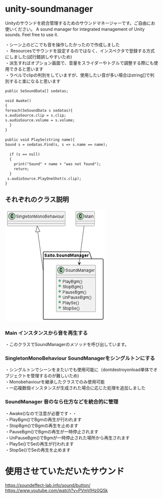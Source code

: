 # unity-soundmanager
Unityのサウンドを統合管理するためのサウンドマネージャーです。ご自由にお使いください。
A sound manager for integrated management of Unity sounds. Feel free to use it.  

・シーン上のどこでも音を操作したかったので作成しました   
・ Resourcesでサウンドを設定するのではなく、インスペクタで登録する方式にしました(試行錯誤しやすいため)  
・派生すればオプション画面で、音量をスライダーやトグルで調整する際にも使用できると思います  
・ラベルでclipの判別をしていますが、使用したい音が多い場合はstring[]で判別すると楽になると思います
  ```
  public SeSoundData[] sedatas;
  
  void Awake()
  {
  foreach(SeSoundData s sedatas){
  s.audioSource.clip = s.clip;
  s.audioSource.volume = s.volume;
    }
  }
  
  public void PlaySe(string name){
  Sound s = sedatas.Find(s, s => s.name == name);
        
    if (s == null)
    {
      print("Sound" + name + "was not found");
      return;
    } 
   s.audioSource.PlayOneShot(s.clip);
  }
  ```

## それぞれのクラス説明
![](UML/Overall.png)
### Main インスタンスから音を再生する
・このクラスでSoundManagerのメソッドを呼び出しています。

### SingletonMonoBehaviour SoundManagerをシングルトンにする
・シングルトンでシーンをまたいでも使用可能に（dontdestroyonload単体でオブジェクトを管理するのが難しいため)  
・Monobehaviourを継承したクラスでのみ使用可能  
・一応複数個インスタンスが生成された場合に応じた処理を追加しました

### SoundManager 音のなら仕方などを統合的に管理
・Awake()なので注意が必要です・・  
・PlayBgm()でBgmの再生が行われます  
・StopBgm()でBgmの再生を止めます  
・PauseBgm()でBgmの再生が一時停止されます  
・UnPauseBgm()でBgmが一時停止された場所から再生されます  
・PlaySe()でSeの再生が行われます  
・StopSe()でSeの再生を止めます  

# 使用させていただいたサウンド
https://soundeffect-lab.info/sound/button/  
https://www.youtube.com/watch?v=PVmVlHz0QSk  
